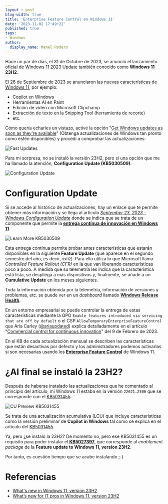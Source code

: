 ```yaml
---
layout : post
blog-width: true
title: 'Enterprise Feature Control en Windows 11'
date: '2023-11-02 17:49:22'
published: true
tags:
- Windows
author:
  display_name: Manel Rodero
---
```


Hace un par de días, el 31 de Octubre de 2023, se anunció el lanzamiento oficial de [Windows 11 2023 Update](https://blogs.windows.com/windowsexperience/2023/10/31/how-to-get-the-windows-11-2023-update/) también conocido como **Windows 11 23H2**.

El 26 de Septiembre de 2023 se anunciaron las [nuevas características de Windows 11](https://blogs.windows.com/windowsexperience/2023/09/26/the-most-personal-windows-11-experience-begins-rolling-out-today/), por ejemplo:

* Copilot en Windows
* Herramientas AI en Paint
* Edición de vídeo con Microsoft Clipchamp
* Extracción de texto en la Snipping Tool (herramienta de recorte)
* etc.

Cómo quería echarles un vistazo, activé la opción "[Get Windows updates as soon as they're available](https://support.microsoft.com/en-us/windows/get-windows-updates-as-soon-as-they-re-available-for-your-device-cad7b32b-001e-435b-9110-f18309b54168)" (Obtenga actualizaciones de Windows tan pronto como estén disponibles) y procedí a comprobar las actualizaciones:

![][1]

Para mi sorpresa, no se instaló la versión 23H2, pero sí una opción que me ha llamado la atención, **Configuration Update (KB5030509)**:

![][2]

# Configuration Update

Si se accede al histórico de actualizaciones, hay un enlace que te permite obtener más información y se llega al artículo [_September 23, 2023 - Windows Configuration Update_](https://support.microsoft.com/en-us/topic/september-26-2023-windows-configuration-update-542780c2-594c-46cb-979d-11116fe164ba) donde se indica que se trata de un componente que permite la [**entrega contínua de innovación en Windows 11**](https://support.microsoft.com/en-us/windows/delivering-continuous-innovation-in-windows-11-b0aa0a27-ea9a-4365-9224-cb155e517f12).

![][3]

Esta entrega contínua permite probar antes características que estarán disponibles en la siguiente **Feature Update** (que aparece en el segundo semestre del año, es decir, `xxH2`). Para ello utiliza lo que Microsoft llama _Controlled Feature Rollout (CFR)_ en la que van liberando características poco a poco. A medida que su telemetría les indica que la característica está lista, se despliega a más dispositivos y, finalmente, se añade a un **Cumulative Update** en los meses siguientes.

Toda la información obtenida por la telemetría, información de versiones y problemas, etc. se puede ver en un _dashboard_ llamado [**Windows Release Health**](https://learn.microsoft.com/en-us/windows/release-health/).

En un entorno empresarial se puede controlar la entrega de estas características mediante la GPO `Enable features introduced via servicing that are off by default` o el CSP `AllowTemporaryEnterpriseFeatureControl` que Aria Carley ([@ariaupdated](https://twitter.com/ariaupdated)) explica detalladamente en el artículo "[Commercial control for continuous innovation](https://techcommunity.microsoft.com/t5/windows-it-pro-blog/commercial-control-for-continuous-innovation/ba-p/3737575)" del 9 de Febrero de 2023.

En el KB de cada actualización mensual se describen las características que están desactivas por defecto y los administradores podemos activarlas si son necesarias usando los [**Enterprise Feature Control**](https://learn.microsoft.com/en-US/windows/whats-new/temporary-enterprise-feature-control) de Windows 11.

# ¿Al final se instaló la 23H2?

Después de haberse instalado las actualizaciones que he comentado al principio del artículo, mi Windows 11 estaba en la versión `22621.2506` que se corresponde con el [KB5031455](https://support.microsoft.com/en-us/topic/october-31-2023-kb5031455-os-builds-22621-2506-and-22631-2506-preview-6513c5ec-c5a2-4aaf-97f5-44c13d29e0d4):

![][4]

Se trata de una actualización acumulativa (LCU) que incluye características como la versión preliminar de **Copilot in Windows** tal como se explica en el artículo del [KB5031455](https://support.microsoft.com/en-us/topic/october-31-2023-kb5031455-os-builds-22621-2506-and-22631-2506-preview-6513c5ec-c5a2-4aaf-97f5-44c13d29e0d4).

Ya, pero ¿se instaló la 23H2? De momento no, pero ese KB5031455 es un requisito para poder instalar el [**KB5027397**](https://support.microsoft.com/en-us/topic/kb5027397-feature-update-to-windows-11-version-23h2-by-using-an-enablement-package-b9e76726-3c94-40de-b40b-99decba3db9d), que corresponde al _enablement package_ de la **Feature update to Windows 11, version 23H2**.

Por tanto, es cuestión tiempo que se acabe instalando ;-)

# Referencias

* [What's new in Windows 11, version 23H2](https://learn.microsoft.com/en-us/windows/whats-new/whats-new-windows-11-version-23h2)
* [What’s new for IT pros in Windows 11, version 23H2](https://techcommunity.microsoft.com/t5/windows-it-pro-blog/what-s-new-for-it-pros-in-windows-11-version-23h2/ba-p/3967814)

[1]: /assets/img/blog/2023-11-02_image_1.png "Fast Updates"
[2]: /assets/img/blog/2023-11-02_image_2.png "Configuration Update"
[3]: /assets/img/blog/2023-11-02_image_3.png "Learn More KB5030509"
[4]: /assets/img/blog/2023-11-02_image_4.png "CU Preview KB5031455"